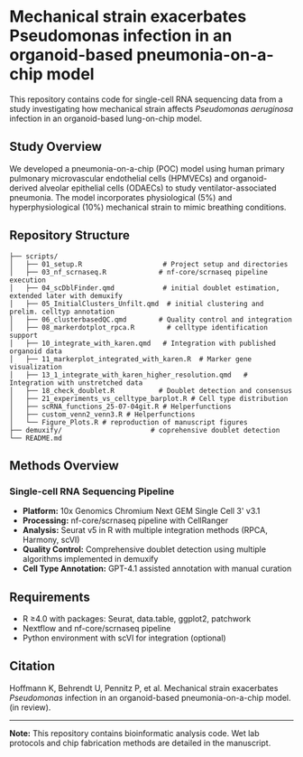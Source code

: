 # Mechanical strain exacerbates Pseudomonas infection in an organoid-based pneumonia-on-a-chip model

This repository contains code for single-cell RNA sequencing data from a study investigating how mechanical strain affects *Pseudomonas aeruginosa* infection in an organoid-based lung-on-chip model.

## Study Overview

We developed a pneumonia-on-a-chip (POC) model using human primary pulmonary microvascular endothelial cells (HPMVECs) and organoid-derived alveolar epithelial cells (ODAECs) to study ventilator-associated pneumonia. The model incorporates physiological (5%) and hyperphysiological (10%) mechanical strain to mimic breathing conditions.

## Repository Structure

```         
├── scripts/
│   ├── 01_setup.R                    # Project setup and directories
│   ├── 03_nf_scrnaseq.R             # nf-core/scrnaseq pipeline execution
│   ├── 04_scDblFinder.qmd            # initial doublet estimation, extended later with demuxify
│   ├── 05_InitialClusters_Unfilt.qmd  # initial clustering and prelim. celltyp annotation
│   ├── 06_clusterbasedQC.qmd        # Quality control and integration
│   ├── 08_markerdotplot_rpca.R        # celltype identification support
│   ├── 10_integrate_with_karen.qmd   # Integration with published organoid data
│   ├── 11_markerplot_integrated_with_karen.R  # Marker gene visualization
│   ├── 13_1_integrate_with_karen_higher_resolution.qmd   # Integration with unstretched data
│   ├── 18_check_doublet.R           # Doublet detection and consensus
│   ├── 21_experiments_vs_celltype_barplot.R # Cell type distribution
│   ├── scRNA_functions_25-07-04git.R # Helperfunctions
│   ├── custom_venn2_venn3.R # Helperfunctions
│   └── Figure_Plots.R # reproduction of manuscript figures
├── demuxify/                      # coprehensive doublet detection
└── README.md
```

## Methods Overview

### Single-cell RNA Sequencing Pipeline

-   **Platform:** 10x Genomics Chromium Next GEM Single Cell 3' v3.1
-   **Processing:** nf-core/scrnaseq pipeline with CellRanger
-   **Analysis:** Seurat v5 in R with multiple integration methods (RPCA, Harmony, scVI)
-   **Quality Control:** Comprehensive doublet detection using multiple algorithms implemented in demuxify
-   **Cell Type Annotation:** GPT-4.1 assisted annotation with manual curation

## Requirements

-   R ≥4.0 with packages: Seurat, data.table, ggplot2, patchwork
-   Nextflow and nf-core/scrnaseq pipeline
-   Python environment with scVI for integration (optional)

## Citation

Hoffmann K, Behrendt U, Pennitz P, et al. Mechanical strain exacerbates *Pseudomonas* infection in an organoid-based pneumonia-on-a-chip model. (in review).

------------------------------------------------------------------------

**Note:** This repository contains bioinformatic analysis code. Wet lab protocols and chip fabrication methods are detailed in the manuscript.
